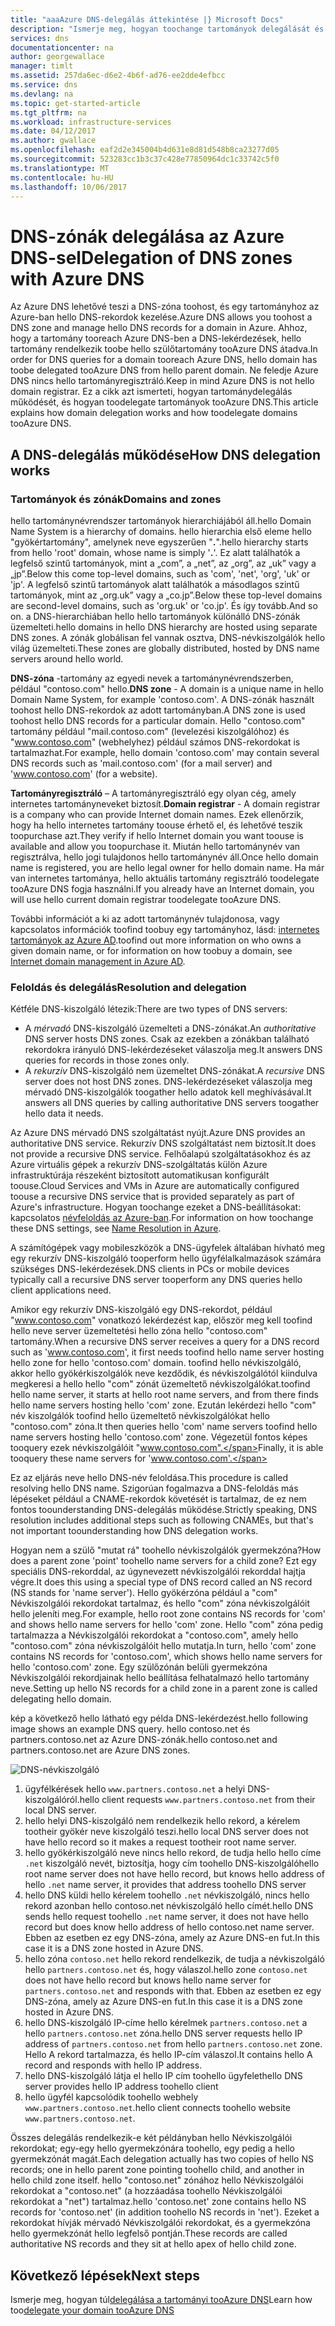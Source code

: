 ```yaml
---
title: "aaaAzure DNS-delegálás áttekintése |} Microsoft Docs"
description: "Ismerje meg, hogyan toochange tartományok delegálását és használata Azure DNS neve kiszolgálók tooprovide tartomány üzemeltetéséhez."
services: dns
documentationcenter: na
author: georgewallace
manager: timlt
ms.assetid: 257da6ec-d6e2-4b6f-ad76-ee2dde4efbcc
ms.service: dns
ms.devlang: na
ms.topic: get-started-article
ms.tgt_pltfrm: na
ms.workload: infrastructure-services
ms.date: 04/12/2017
ms.author: gwallace
ms.openlocfilehash: eaf2d2e345004b4d631e8d81d548b8ca23277d05
ms.sourcegitcommit: 523283cc1b3c37c428e77850964dc1c33742c5f0
ms.translationtype: MT
ms.contentlocale: hu-HU
ms.lasthandoff: 10/06/2017
---
```

# <a name="delegation-of-dns-zones-with-azure-dns"></a><span data-ttu-id="2367a-103">DNS-zónák delegálása az Azure DNS-sel</span><span class="sxs-lookup"><span data-stu-id="2367a-103">Delegation of DNS zones with Azure DNS</span></span>

<span data-ttu-id="2367a-104">Az Azure DNS lehetővé teszi a DNS-zóna toohost, és egy tartományhoz az Azure-ban hello DNS-rekordok kezelése.</span><span class="sxs-lookup"><span data-stu-id="2367a-104">Azure DNS allows you toohost a DNS zone and manage hello DNS records for a domain in Azure.</span></span> <span data-ttu-id="2367a-105">Ahhoz, hogy a tartomány tooreach Azure DNS-ben a DNS-lekérdezések, hello tartomány rendelkezik toobe hello szülőtartomány tooAzure DNS átadva.</span><span class="sxs-lookup"><span data-stu-id="2367a-105">In order for DNS queries for a domain tooreach Azure DNS, hello domain has toobe delegated tooAzure DNS from hello parent domain.</span></span> <span data-ttu-id="2367a-106">Ne feledje Azure DNS nincs hello tartományregisztráló.</span><span class="sxs-lookup"><span data-stu-id="2367a-106">Keep in mind Azure DNS is not hello domain registrar.</span></span> <span data-ttu-id="2367a-107">Ez a cikk azt ismerteti, hogyan tartománydelegálás működését, és hogyan toodelegate tartományok tooAzure DNS.</span><span class="sxs-lookup"><span data-stu-id="2367a-107">This article explains how domain delegation works and how toodelegate domains tooAzure DNS.</span></span>

## <a name="how-dns-delegation-works"></a><span data-ttu-id="2367a-108">A DNS-delegálás működése</span><span class="sxs-lookup"><span data-stu-id="2367a-108">How DNS delegation works</span></span>

### <a name="domains-and-zones"></a><span data-ttu-id="2367a-109">Tartományok és zónák</span><span class="sxs-lookup"><span data-stu-id="2367a-109">Domains and zones</span></span>

<span data-ttu-id="2367a-110">hello tartománynévrendszer tartományok hierarchiájából áll.</span><span class="sxs-lookup"><span data-stu-id="2367a-110">hello Domain Name System is a hierarchy of domains.</span></span> <span data-ttu-id="2367a-111">hello hierarchia első eleme hello "gyökértartomány", amelynek neve egyszerűen "**.**".</span><span class="sxs-lookup"><span data-stu-id="2367a-111">hello hierarchy starts from hello 'root' domain, whose name is simply '**.**'.</span></span>  <span data-ttu-id="2367a-112">Ez alatt találhatók a legfelső szintű tartományok, mint a „com”, a „net”, az „org”, az „uk” vagy a „jp”.</span><span class="sxs-lookup"><span data-stu-id="2367a-112">Below this come top-level domains, such as 'com', 'net', 'org', 'uk' or 'jp'.</span></span>  <span data-ttu-id="2367a-113">A legfelső szintű tartományok alatt találhatók a másodlagos szintű tartományok, mint az „org.uk” vagy a „co.jp”.</span><span class="sxs-lookup"><span data-stu-id="2367a-113">Below these top-level domains are second-level domains, such as 'org.uk' or 'co.jp'.</span></span>  <span data-ttu-id="2367a-114">És így tovább.</span><span class="sxs-lookup"><span data-stu-id="2367a-114">And so on.</span></span> <span data-ttu-id="2367a-115">a DNS-hierarchiában hello hello tartományok különálló DNS-zónák üzemelteti.</span><span class="sxs-lookup"><span data-stu-id="2367a-115">hello domains in hello DNS hierarchy are hosted using separate DNS zones.</span></span> <span data-ttu-id="2367a-116">A zónák globálisan fel vannak osztva, DNS-névkiszolgálók hello világ üzemelteti.</span><span class="sxs-lookup"><span data-stu-id="2367a-116">These zones are globally distributed, hosted by DNS name servers around hello world.</span></span>

<span data-ttu-id="2367a-117">**DNS-zóna** -tartomány az egyedi nevek a tartománynévrendszerben, például "contoso.com" hello.</span><span class="sxs-lookup"><span data-stu-id="2367a-117">**DNS zone** - A domain is a unique name in hello Domain Name System, for example 'contoso.com'.</span></span> <span data-ttu-id="2367a-118">A DNS-zónák használt toohost hello DNS-rekordok az adott tartományban.</span><span class="sxs-lookup"><span data-stu-id="2367a-118">A DNS zone is used toohost hello DNS records for a particular domain.</span></span> <span data-ttu-id="2367a-119">Hello "contoso.com" tartomány például "mail.contoso.com" (levelezési kiszolgálóhoz) és "www.contoso.com" (webhelyhez) például számos DNS-rekordokat is tartalmazhat.</span><span class="sxs-lookup"><span data-stu-id="2367a-119">For example, hello domain 'contoso.com' may contain several DNS records such as 'mail.contoso.com' (for a mail server) and 'www.contoso.com' (for a website).</span></span>

<span data-ttu-id="2367a-120">**Tartományregisztráló** – A tartományregisztráló egy olyan cég, amely internetes tartományneveket biztosít.</span><span class="sxs-lookup"><span data-stu-id="2367a-120">**Domain registrar** - A domain registrar is a company who can provide Internet domain names.</span></span> <span data-ttu-id="2367a-121">Ezek ellenőrzik, hogy ha hello internetes tartomány toouse érhető el, és lehetővé teszik toopurchase azt.</span><span class="sxs-lookup"><span data-stu-id="2367a-121">They verify if hello Internet domain you want toouse is available and allow you toopurchase it.</span></span> <span data-ttu-id="2367a-122">Miután hello tartománynév van regisztrálva, hello jogi tulajdonos hello tartománynév áll.</span><span class="sxs-lookup"><span data-stu-id="2367a-122">Once hello domain name is registered, you are hello legal owner for hello domain name.</span></span> <span data-ttu-id="2367a-123">Ha már van internetes tartománya, hello aktuális tartomány regisztráló toodelegate tooAzure DNS fogja használni.</span><span class="sxs-lookup"><span data-stu-id="2367a-123">If you already have an Internet domain, you will use hello current domain registrar toodelegate tooAzure DNS.</span></span>

<span data-ttu-id="2367a-124">További információt a ki az adott tartománynév tulajdonosa, vagy kapcsolatos információk toofind toobuy egy tartományhoz, lásd: [internetes tartományok az Azure AD](https://msdn.microsoft.com/library/azure/hh969248.aspx).</span><span class="sxs-lookup"><span data-stu-id="2367a-124">toofind out more information on who owns a given domain name, or for information on how toobuy a domain, see [Internet domain management in Azure AD](https://msdn.microsoft.com/library/azure/hh969248.aspx).</span></span>

### <a name="resolution-and-delegation"></a><span data-ttu-id="2367a-125">Feloldás és delegálás</span><span class="sxs-lookup"><span data-stu-id="2367a-125">Resolution and delegation</span></span>

<span data-ttu-id="2367a-126">Kétféle DNS-kiszolgáló létezik:</span><span class="sxs-lookup"><span data-stu-id="2367a-126">There are two types of DNS servers:</span></span>

* <span data-ttu-id="2367a-127">A *mérvadó* DNS-kiszolgáló üzemelteti a DNS-zónákat.</span><span class="sxs-lookup"><span data-stu-id="2367a-127">An *authoritative* DNS server hosts DNS zones.</span></span> <span data-ttu-id="2367a-128">Csak az ezekben a zónákban található rekordokra irányuló DNS-lekérdezéseket válaszolja meg.</span><span class="sxs-lookup"><span data-stu-id="2367a-128">It answers DNS queries for records in those zones only.</span></span>
* <span data-ttu-id="2367a-129">A *rekurzív* DNS-kiszolgáló nem üzemeltet DNS-zónákat.</span><span class="sxs-lookup"><span data-stu-id="2367a-129">A *recursive* DNS server does not host DNS zones.</span></span> <span data-ttu-id="2367a-130">DNS-lekérdezéseket válaszolja meg mérvadó DNS-kiszolgálók toogather hello adatok kell meghívásával.</span><span class="sxs-lookup"><span data-stu-id="2367a-130">It answers all DNS queries by calling authoritative DNS servers toogather hello data it needs.</span></span>

<span data-ttu-id="2367a-131">Az Azure DNS mérvadó DNS szolgáltatást nyújt.</span><span class="sxs-lookup"><span data-stu-id="2367a-131">Azure DNS provides an authoritative DNS service.</span></span>  <span data-ttu-id="2367a-132">Rekurzív DNS szolgáltatást nem biztosít.</span><span class="sxs-lookup"><span data-stu-id="2367a-132">It does not provide a recursive DNS service.</span></span> <span data-ttu-id="2367a-133">Felhőalapú szolgáltatásokhoz és az Azure virtuális gépek a rekurzív DNS-szolgáltatás külön Azure infrastruktúrája részeként biztosított automatikusan konfigurált toouse.</span><span class="sxs-lookup"><span data-stu-id="2367a-133">Cloud Services and VMs in Azure are automatically configured toouse a recursive DNS service that is provided separately as part of Azure's infrastructure.</span></span> <span data-ttu-id="2367a-134">Hogyan toochange ezeket a DNS-beállításokat: kapcsolatos [névfeloldás az Azure-ban](../virtual-network/virtual-networks-name-resolution-for-vms-and-role-instances.md#name-resolution-using-your-own-dns-server).</span><span class="sxs-lookup"><span data-stu-id="2367a-134">For information on how toochange these DNS settings, see [Name Resolution in Azure](../virtual-network/virtual-networks-name-resolution-for-vms-and-role-instances.md#name-resolution-using-your-own-dns-server).</span></span>

<span data-ttu-id="2367a-135">A számítógépek vagy mobileszközök a DNS-ügyfelek általában hívható meg egy rekurzív DNS-kiszolgáló tooperform hello ügyfélalkalmazások számára szükséges DNS-lekérdezések.</span><span class="sxs-lookup"><span data-stu-id="2367a-135">DNS clients in PCs or mobile devices typically call a recursive DNS server tooperform any DNS queries hello client applications need.</span></span>

<span data-ttu-id="2367a-136">Amikor egy rekurzív DNS-kiszolgáló egy DNS-rekordot, például "www.contoso.com" vonatkozó lekérdezést kap, először meg kell toofind hello neve server üzemeltetési hello zóna hello "contoso.com" tartomány.</span><span class="sxs-lookup"><span data-stu-id="2367a-136">When a recursive DNS server receives a query for a DNS record such as 'www.contoso.com', it first needs toofind hello name server hosting hello zone for hello 'contoso.com' domain.</span></span> <span data-ttu-id="2367a-137">toofind hello névkiszolgáló, akkor hello gyökérkiszolgálók neve kezdődik, és névkiszolgálótól kiindulva megkeresi a hello hello "com" zónát üzemeltető névkiszolgálókat.</span><span class="sxs-lookup"><span data-stu-id="2367a-137">toofind hello name server, it starts at hello root name servers, and from there finds hello name servers hosting hello 'com' zone.</span></span> <span data-ttu-id="2367a-138">Ezután lekérdezi hello "com" név kiszolgálók toofind hello üzemeltető névkiszolgálókat hello "contoso.com" zóna.</span><span class="sxs-lookup"><span data-stu-id="2367a-138">It then queries hello 'com' name servers toofind hello name servers hosting hello 'contoso.com' zone.</span></span>  <span data-ttu-id="2367a-139">Végezetül fontos képes tooquery ezek névkiszolgálóit "www.contoso.com".</span><span class="sxs-lookup"><span data-stu-id="2367a-139">Finally, it is able tooquery these name servers for 'www.contoso.com'.</span></span>

<span data-ttu-id="2367a-140">Ez az eljárás neve hello DNS-név feloldása.</span><span class="sxs-lookup"><span data-stu-id="2367a-140">This procedure is called resolving hello DNS name.</span></span> <span data-ttu-id="2367a-141">Szigorúan fogalmazva a DNS-feloldás más lépéseket például a CNAME-rekordok követését is tartalmaz, de ez nem fontos toounderstanding DNS-delegálás működése.</span><span class="sxs-lookup"><span data-stu-id="2367a-141">Strictly speaking, DNS resolution includes additional steps such as following CNAMEs, but that's not important toounderstanding how DNS delegation works.</span></span>

<span data-ttu-id="2367a-142">Hogyan nem a szülő "mutat rá" toohello névkiszolgálók gyermekzóna?</span><span class="sxs-lookup"><span data-stu-id="2367a-142">How does a parent zone 'point' toohello name servers for a child zone?</span></span> <span data-ttu-id="2367a-143">Ezt egy speciális DNS-rekorddal, az úgynevezett névkiszolgálói rekorddal hajtja végre.</span><span class="sxs-lookup"><span data-stu-id="2367a-143">It does this using a special type of DNS record called an NS record (NS stands for 'name server').</span></span> <span data-ttu-id="2367a-144">Hello gyökérzóna például a "com" Névkiszolgálói rekordokat tartalmaz, és hello "com" zóna névkiszolgálóit hello jeleníti meg.</span><span class="sxs-lookup"><span data-stu-id="2367a-144">For example, hello root zone contains NS records for 'com' and shows hello name servers for hello 'com' zone.</span></span> <span data-ttu-id="2367a-145">Hello "com" zóna pedig tartalmazza a Névkiszolgálói rekordokat a "contoso.com", amely hello "contoso.com" zóna névkiszolgálóit hello mutatja.</span><span class="sxs-lookup"><span data-stu-id="2367a-145">In turn, hello 'com' zone contains NS records for 'contoso.com', which shows hello name servers for hello 'contoso.com' zone.</span></span> <span data-ttu-id="2367a-146">Egy szülőzónán belüli gyermekzóna Névkiszolgálói rekordjainak hello beállítása felhatalmazó hello tartomány neve.</span><span class="sxs-lookup"><span data-stu-id="2367a-146">Setting up hello NS records for a child zone in a parent zone is called delegating hello domain.</span></span>

<span data-ttu-id="2367a-147">kép a következő hello látható egy példa DNS-lekérdezést.</span><span class="sxs-lookup"><span data-stu-id="2367a-147">hello following image shows an example DNS query.</span></span> <span data-ttu-id="2367a-148">hello contoso.net és partners.contoso.net az Azure DNS-zónák.</span><span class="sxs-lookup"><span data-stu-id="2367a-148">hello contoso.net and partners.contoso.net are Azure DNS zones.</span></span>

![DNS-névkiszolgáló](./media/dns-domain-delegation/image1.png)

1. <span data-ttu-id="2367a-150">ügyfélkérések hello `www.partners.contoso.net` a helyi DNS-kiszolgálóról.</span><span class="sxs-lookup"><span data-stu-id="2367a-150">hello client requests `www.partners.contoso.net` from their local DNS server.</span></span>
1. <span data-ttu-id="2367a-151">hello helyi DNS-kiszolgáló nem rendelkezik hello rekord, a kérelem tootheir gyökér neve kiszolgáló teszi.</span><span class="sxs-lookup"><span data-stu-id="2367a-151">hello local DNS server does not have hello record so it makes a request tootheir root name server.</span></span>
1. <span data-ttu-id="2367a-152">hello gyökérkiszolgáló neve nincs hello rekord, de tudja hello hello címe `.net` kiszolgáló nevét, biztosítja, hogy cím toohello DNS-kiszolgáló</span><span class="sxs-lookup"><span data-stu-id="2367a-152">hello root name server does not have hello record, but knows hello address of hello `.net` name server, it provides that address toohello DNS server</span></span>
1. <span data-ttu-id="2367a-153">hello DNS küldi hello kérelem toohello `.net` névkiszolgáló, nincs hello rekord azonban hello contoso.net névkiszolgáló hello címét.</span><span class="sxs-lookup"><span data-stu-id="2367a-153">hello DNS sends hello request toohello `.net` name server, it does not have hello record but does know hello address of hello contoso.net name server.</span></span> <span data-ttu-id="2367a-154">Ebben az esetben ez egy DNS-zóna, amely az Azure DNS-en fut.</span><span class="sxs-lookup"><span data-stu-id="2367a-154">In this case it is a DNS zone hosted in Azure DNS.</span></span>
1. <span data-ttu-id="2367a-155">hello zóna `contoso.net` hello rekord rendelkezik, de tudja a névkiszolgáló hello `partners.contoso.net` és, hogy válaszol.</span><span class="sxs-lookup"><span data-stu-id="2367a-155">hello zone `contoso.net` does not have hello record but knows hello name server for `partners.contoso.net` and responds with that.</span></span> <span data-ttu-id="2367a-156">Ebben az esetben ez egy DNS-zóna, amely az Azure DNS-en fut.</span><span class="sxs-lookup"><span data-stu-id="2367a-156">In this case it is a DNS zone hosted in Azure DNS.</span></span>
1. <span data-ttu-id="2367a-157">hello DNS-kiszolgáló IP-címe hello kérelmek `partners.contoso.net` a hello `partners.contoso.net` zóna.</span><span class="sxs-lookup"><span data-stu-id="2367a-157">hello DNS server requests hello IP address of `partners.contoso.net` from hello `partners.contoso.net` zone.</span></span> <span data-ttu-id="2367a-158">Hello A rekord tartalmazza, és hello IP-cím válaszol.</span><span class="sxs-lookup"><span data-stu-id="2367a-158">It contains hello A record and responds with hello IP address.</span></span>
1. <span data-ttu-id="2367a-159">hello DNS-kiszolgáló látja el hello IP cím toohello ügyfelet</span><span class="sxs-lookup"><span data-stu-id="2367a-159">hello DNS server provides hello IP address toohello client</span></span>
1. <span data-ttu-id="2367a-160">hello ügyfél kapcsolódik toohello webhely `www.partners.contoso.net`.</span><span class="sxs-lookup"><span data-stu-id="2367a-160">hello client connects toohello website `www.partners.contoso.net`.</span></span>

<span data-ttu-id="2367a-161">Összes delegálás rendelkezik-e két példányban hello Névkiszolgálói rekordokat; egy-egy hello gyermekzónára toohello, egy pedig a hello gyermekzónát magát.</span><span class="sxs-lookup"><span data-stu-id="2367a-161">Each delegation actually has two copies of hello NS records; one in hello parent zone pointing toohello child, and another in hello child zone itself.</span></span> <span data-ttu-id="2367a-162">hello "contoso.net" zónához hello Névkiszolgálói rekordokat a "contoso.net" (a hozzáadása toohello Névkiszolgálói rekordokat a "net") tartalmaz.</span><span class="sxs-lookup"><span data-stu-id="2367a-162">hello 'contoso.net' zone contains hello NS records for 'contoso.net' (in addition toohello NS records in 'net').</span></span> <span data-ttu-id="2367a-163">Ezeket a rekordokat hívják mérvadó Névkiszolgálói rekordokat, és a gyermekzóna hello gyermekzónát hello legfelső pontján.</span><span class="sxs-lookup"><span data-stu-id="2367a-163">These records are called authoritative NS records and they sit at hello apex of hello child zone.</span></span>

## <a name="next-steps"></a><span data-ttu-id="2367a-164">Következő lépések</span><span class="sxs-lookup"><span data-stu-id="2367a-164">Next steps</span></span>

<span data-ttu-id="2367a-165">Ismerje meg, hogyan túl[delegálása a tartományi tooAzure DNS](dns-delegate-domain-azure-dns.md)</span><span class="sxs-lookup"><span data-stu-id="2367a-165">Learn how too[delegate your domain tooAzure DNS](dns-delegate-domain-azure-dns.md)</span></span>

